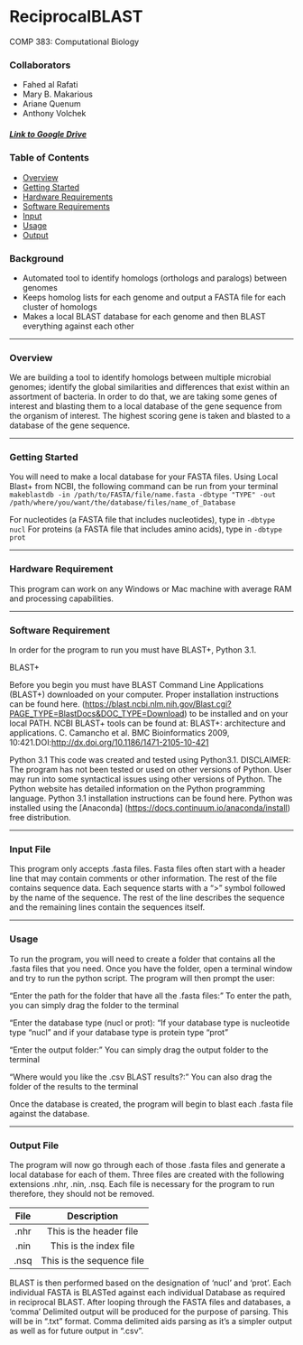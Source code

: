 # ReciprocalBLAST
COMP 383: Computational Biology

### Collaborators
- Fahed al Rafati
- Mary B. Makarious
- Ariane Quenum
- Anthony Volchek 
##### [Link to Google Drive](https://drive.google.com/drive/folders/1McYLmD6kR-d7lGICvDZfpASVYIHUPB_9?usp=sharing)

### Table of Contents
* [Overview](#overview)
* [Getting Started](#gettingstarted)
* [Hardware Requirements](#hardware)
* [Software Requirements](#software)
* [Input](#input)
* [Usage](#usage)
* [Output](#output)

### Background
- Automated tool to identify homologs (orthologs and paralogs) between genomes
- Keeps homolog lists for each genome and output a FASTA file for each cluster of homologs
- Makes a local BLAST database for each genome and then BLAST everything against each other

---

### Overview <a id="overview"></a>
We are building a tool to identify homologs between multiple microbial genomes; identify the global similarities and differences that exist within an assortment of bacteria. In order to do that, we are taking some genes of interest and blasting them to a local database of the gene sequence from the organism of interest. The highest scoring gene is taken and blasted to a database of the gene sequence.
___

### Getting Started <a id="gettingstarted"></a>
You will need to make a local database for your FASTA files. Using Local Blast+ from NCBI, the following command can be run from your terminal
```makeblastdb -in /path/to/FASTA/file/name.fasta -dbtype "TYPE" -out /path/where/you/want/the/database/files/name_of_Database```

For nucleotides (a FASTA file that includes nucleotides), type in ```-dbtype nucl```
For proteins (a FASTA file that includes amino acids), type in ```-dbtype prot```
___

### Hardware Requirement <a id="hardware"></a>
This program can work on any Windows or Mac machine with average RAM and processing capabilities. 
___

### Software Requirement <a id="software"></a>
In order for the program to run you must have BLAST+, Python 3.1.

BLAST+

Before you begin you must have BLAST Command Line Applications (BLAST+) downloaded on your computer. Proper installation instructions can be found here. (https://blast.ncbi.nlm.nih.gov/Blast.cgi?PAGE_TYPE=BlastDocs&DOC_TYPE=Download) to be installed and on your local PATH. NCBI BLAST+ tools can be found at: BLAST+: architecture and applications. C. Camancho et al. BMC Bioinformatics 2009, 10:421.DOI:http://dx.doi.org/10.1186/1471-2105-10-421


Python 3.1 
This code was created and tested using Python3.1. DISCLAIMER: The program has not been tested or used on other versions of Python. User may run into some syntactical issues using other versions of Python. The Python website has detailed information on the Python programming language. Python 3.1 installation instructions can be found here. Python was installed using the [Anaconda] (https://docs.continuum.io/anaconda/install) free distribution.

___

### Input File <a id="input"></a>
This program only accepts .fasta files. Fasta files often start with a header line that may contain comments or other information. The rest of the file contains sequence data. Each sequence starts with a “>” symbol followed by the name of the sequence. The rest of the line describes the sequence and the remaining lines contain the sequences itself.
___

### Usage <a id="usage"></a>
To run the program, you will need to create a folder that contains all the .fasta files that you need. Once you have the folder, open a terminal window and try to run the python script.
The program will then prompt the user: 

“Enter the path for the folder that have all the .fasta files:” To enter the path, you can simply drag the folder to the terminal

“Enter the database type (nucl or prot): “If your database type is nucleotide type “nucl” and if your database type is protein type “prot”

“Enter the output folder:” You can simply drag the output folder to the terminal

“Where would you like the .csv BLAST results?:” You can also drag the folder of the results to the terminal

Once the database is created, the program will begin to blast each .fasta file against the database.
___

### Output File <a id="output"></a>
The program will now go through each of those .fasta files and generate a local database for each of them. Three files are created with the following extensions .nhr, .nin, .nsq. Each file is necessary for the program to run therefore, they should not be removed. 


| File | Description|
|:----:|:--:|
| .nhr    |  This is the header file  |
| .nin	 | This is the index file |
| .nsq	 | This is the sequence file|
          

BLAST is then performed based on the designation of ‘nucl’ and ‘prot’. Each individual FASTA is BLASTed against each individual Database as required in reciprocal BLAST. After looping through the FASTA files and databases, a ‘comma’ Delimited output will be produced for the purpose of parsing. This will be in “.txt” format. Comma delimited aids parsing as it’s a simpler output as well as for future output in “.csv”.
